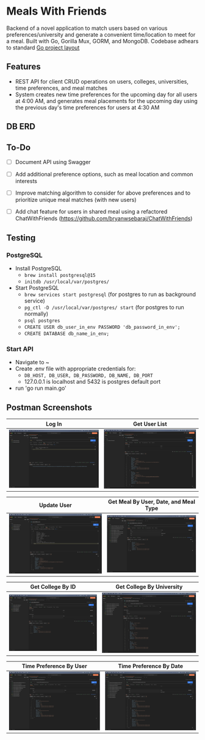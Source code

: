 # Meals With Friends

Backend of a novel application to match users based on various preferences/university and generate a convenient time/location to meet for a meal. Built with Go, Gorilla Mux, GORM, and MongoDB. Codebase adhears to standard [Go project layout](https://github.com/golang-standards/project-layout)


## Features
- REST API for client CRUD operations on users, colleges, universities, time preferences, and meal matches
- System creates new time preferences for the upcoming day for all users at 4:00 AM, and generates meal placements for the upcoming day using the previous day's time preferences for users at 4:30 AM


## DB ERD                         



## To-Do
- [ ] Document API using Swagger
- [ ] Add additional preference options, such as meal location and common interests
- [ ] Improve matching algorithm to consider for above preferences and to prioritize unique meal matches (with new users) 
- [ ] Add chat feature for users in shared meal using a refactored ChatWithFriends (https://github.com/bryanwsebaraj/ChatWithFriends)


## Testing
### PostgreSQL
- Install PostgreSQL
	- `brew install postgresql@15`
	- `initdb /usr/local/var/postgres/`
- Start PostgreSQL
	- `brew services start postgresql` (for postgres to run as background service)
    - `pg_ctl -D /usr/local/var/postgres/ start` (for postgres to run normally)
    - `psql postgres`
	- `CREATE USER db_user_in_env PASSWORD 'db_password_in_env';`
	- `CREATE DATABASE db_name_in_env;`

### Start API
 - Navigate to ~
 - Create .env file with appropriate credentials for:
	- `DB_HOST, DB_USER, DB_PASSWORD, DB_NAME, DB_PORT` 
    - 127.0.0.1 is localhost and 5432 is postgres default port
 - run 'go run main.go'


## Postman Screenshots
 Log In                                 | Get User List
:--------------------------------------:|:--------------------------------------:
![LogIn](./pictures/MWF_Postman_login.png)|![User1](./pictures/MWF_Postman_users.png)

 Update User                            | Get Meal By User, Date, and Meal Type
:--------------------------------------:|:--------------------------------------:
![User2](./pictures/MWF_Postman_user_update.png)|![Meal1](./pictures/MWF_Postman_meal_by_user_date_meal.png)

 Get College By ID                      | Get College By University
:--------------------------------------:|:--------------------------------------:
![College1](./pictures/MWF_Postman_college_id.png)|![College2](./pictures/MWF_Postman_colleges_in_uni.png)

 Time Preference By User                | Time Preference By Date
:--------------------------------------:|:--------------------------------------:
![TP1](./pictures/MWF_Postman_timepref_by_user.png)|![TP2](./pictures/MWF_Postman_timepref_by_date.png)

